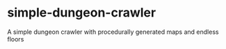 # simple-dungeon-crawler
A simple dungeon crawler with procedurally generated maps and endless floors
